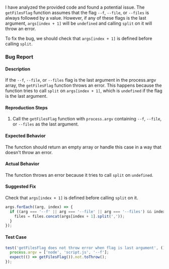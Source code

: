 I have analyzed the provided code and found a potential issue. The `getFilesFlag` function assumes that the flag `--f`, `--file`, or `--files` is always followed by a value. However, if any of these flags is the last argument, `args[index + 1]` will be `undefined` and calling `split` on it will throw an error.

To fix the bug, we should check that `args[index + 1]` is defined before calling `split`.

### Bug Report

#### Description

If the `--f`, `--file`, or `--files` flag is the last argument in the process.argv array, the `getFilesFlag` function throws an error. This happens because the function tries to call `split` on `args[index + 1]`, which is `undefined` if the flag is the last argument.

#### Reproduction Steps

1. Call the `getFilesFlag` function with `process.argv` containing `--f`, `--file`, or `--files` as the last argument.

#### Expected Behavior

The function should return an empty array or handle this case in a way that doesn't throw an error.

#### Actual Behavior

The function throws an error because it tries to call `split` on `undefined`.

#### Suggested Fix

Check that `args[index + 1]` is defined before calling `split` on it.

```typescript
args.forEach((arg, index) => {
  if ((arg === '--f' || arg === '--file' || arg === '--files') && index + 1 < args.length && args[index + 1] !== undefined) {
    files = files.concat(args[index + 1].split(','));
  }
});
```

#### Test Case

```typescript
test('getFilesFlag does not throw error when flag is last argument', () => {
  process.argv = ['node', 'script.js', '--f'];
  expect(() => getFilesFlag()).not.toThrow();
});
```